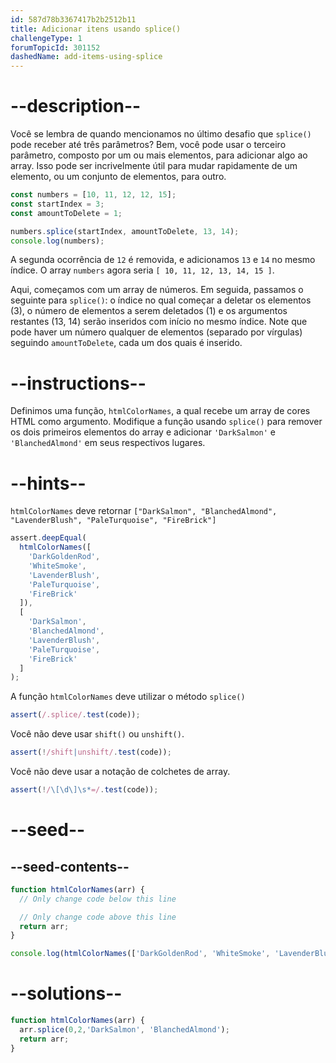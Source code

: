 ```yaml
---
id: 587d78b3367417b2b2512b11
title: Adicionar itens usando splice()
challengeType: 1
forumTopicId: 301152
dashedName: add-items-using-splice
---
```


# --description--

Você se lembra de quando mencionamos no último desafio que `splice()` pode receber até três parâmetros? Bem, você pode usar o terceiro parâmetro, composto por um ou mais elementos, para adicionar algo ao array. Isso pode ser incrivelmente útil para mudar rapidamente de um elemento, ou um conjunto de elementos, para outro.

```js
const numbers = [10, 11, 12, 12, 15];
const startIndex = 3;
const amountToDelete = 1;

numbers.splice(startIndex, amountToDelete, 13, 14);
console.log(numbers);
```

A segunda ocorrência de `12` é removida, e adicionamos `13` e `14` no mesmo índice. O array `numbers` agora seria `[ 10, 11, 12, 13, 14, 15 ]`.

Aqui, começamos com um array de números. Em seguida, passamos o seguinte para `splice()`: o índice no qual começar a deletar os elementos (3), o número de elementos a serem deletados (1) e os argumentos restantes (13, 14) serão inseridos com início no mesmo índice. Note que pode haver um número qualquer de elementos (separado por vírgulas) seguindo `amountToDelete`, cada um dos quais é inserido.

# --instructions--

Definimos uma função, `htmlColorNames`, a qual recebe um array de cores HTML como argumento. Modifique a função usando `splice()` para remover os dois primeiros elementos do array e adicionar `'DarkSalmon'` e `'BlanchedAlmond'` em seus respectivos lugares.

# --hints--

`htmlColorNames` deve retornar `["DarkSalmon", "BlanchedAlmond", "LavenderBlush", "PaleTurquoise", "FireBrick"]`

```js
assert.deepEqual(
  htmlColorNames([
    'DarkGoldenRod',
    'WhiteSmoke',
    'LavenderBlush',
    'PaleTurquoise',
    'FireBrick'
  ]),
  [
    'DarkSalmon',
    'BlanchedAlmond',
    'LavenderBlush',
    'PaleTurquoise',
    'FireBrick'
  ]
);
```

A função `htmlColorNames` deve utilizar o método `splice()`

```js
assert(/.splice/.test(code));
```

Você não deve usar `shift()` ou `unshift()`.

```js
assert(!/shift|unshift/.test(code));
```

Você não deve usar a notação de colchetes de array.

```js
assert(!/\[\d\]\s*=/.test(code));
```

# --seed--

## --seed-contents--

```js
function htmlColorNames(arr) {
  // Only change code below this line

  // Only change code above this line
  return arr;
}

console.log(htmlColorNames(['DarkGoldenRod', 'WhiteSmoke', 'LavenderBlush', 'PaleTurquoise', 'FireBrick']));
```

# --solutions--

```js
function htmlColorNames(arr) {
  arr.splice(0,2,'DarkSalmon', 'BlanchedAlmond');
  return arr;
}
```
